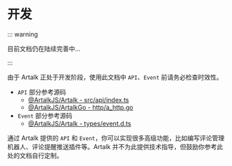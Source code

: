 # 开发

::: warning

目前文档仍在陆续完善中...

:::

由于 Artalk 正处于开发阶段，使用此文档中 `API`、`Event` 前请务必检查时效性。

 - `API` 部分参考源码
   * [@ArtalkJS/Artalk - src/api/index.ts](https://github.com/ArtalkJS/Artalk/blob/master/packages/artalk/src/api/index.ts)
   * [@ArtalkJS/ArtalkGo - http/a_http.go](https://github.com/ArtalkJS/ArtalkGo/blob/master/http/a_http.go)
 - `Event` 部分参考源码
   * [@ArtalkJS/Artalk - types/event.d.ts](https://github.com/ArtalkJS/Artalk/blob/master/packages/artalk/types/event.d.ts)

通过 Artalk 提供的 `API` 和 `Event`，你可以实现很多高级功能，比如编写评论管理机器人、评论提醒推送插件等。Artalk 并不为此提供技术指导，但鼓励你参考此处的文档自行定制。
